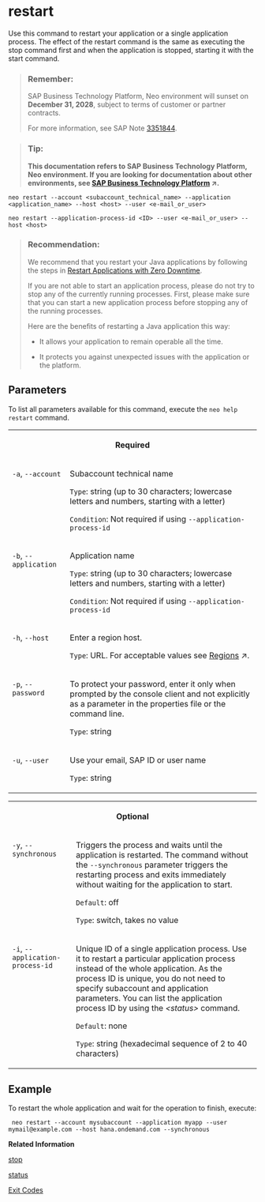 <!-- loio7c0f7a18a4564e0e8b6f997d230285ff -->

# restart

Use this command to restart your application or a single application process. The effect of the restart command is the same as executing the stop command first and when the application is stopped, starting it with the start command.



> ### Remember:  
> SAP Business Technology Platform, Neo environment will sunset on **December 31, 2028**, subject to terms of customer or partner contracts.
> 
> For more information, see SAP Note [3351844](https://me.sap.com/notes/3351844).

> ### Tip:  
> **This documentation refers to SAP Business Technology Platform, Neo environment. If you are looking for documentation about other environments, see [SAP Business Technology Platform](https://help.sap.com/viewer/65de2977205c403bbc107264b8eccf4b/Cloud/en-US/6a2c1ab5a31b4ed9a2ce17a5329e1dd8.html "SAP Business Technology Platform (SAP BTP) is an integrated offering comprised of the following technology portfolios: application development; process automation; integration; data, analytics, and enterprise planning; artificial intelligence. The platform offers users the ability to turn data into business value, compose end-to-end business processes, connect entire IT landscapes, and personalize, build and extend SAP applications. This reduces the overall total cost of ownership maintaining SAP landscapes and third-party software across end-to-end business processes.") :arrow_upper_right:.**



```
neo restart --account <subaccount_technical_name> --application <application_name> --host <host> --user <e-mail_or_user>
```

```
neo restart --application-process-id <ID> --user <e-mail_or_user> --host <host>
```

> ### Recommendation:  
> We recommend that you restart your Java applications by following the steps in [Restart Applications with Zero Downtime](restart-applications-with-zero-downtime-deadcc4.md).
> 
> If you are not able to start an application process, please do not try to stop any of the currently running processes. First, please make sure that you can start a new application process before stopping any of the running processes.
> 
> Here are the benefits of restarting a Java application this way:
> 
> -   It allows your application to remain operable all the time.
> 
> -   It protects you against unexpected issues with the application or the platform.



<a name="loio7c0f7a18a4564e0e8b6f997d230285ff__section_N10019_N10012_N10001"/>

## Parameters

To list all parameters available for this command, execute the `neo help restart` command.


<table>
<tr>
<th valign="top" colspan="2">

Required

</th>
</tr>
<tr>
<td valign="top">

`-a`, `--account`

</td>
<td valign="top">

Subaccount technical name

`Type`: string \(up to 30 characters; lowercase letters and numbers, starting with a letter\)

`Condition`: Not required if using `--application-process-id`

</td>
</tr>
<tr>
<td valign="top">

`-b`, `--application` 

</td>
<td valign="top">

Application name

`Type`: string \(up to 30 characters; lowercase letters and numbers, starting with a letter\)

`Condition`: Not required if using `--application-process-id`

</td>
</tr>
<tr>
<td valign="top">

`-h`, `--host`

</td>
<td valign="top">

Enter a region host.

`Type`: URL. For acceptable values see [Regions](https://help.sap.com/viewer/65de2977205c403bbc107264b8eccf4b/Cloud/en-US/350356d1dc314d3199dca15bd2ab9b0e.html "You can deploy applications in different regions. Each region represents a geographical location (for example, Europe, US East) where applications, data, or services are hosted.") :arrow_upper_right:.

</td>
</tr>
<tr>
<td valign="top">

`-p`, `--password`

</td>
<td valign="top">

To protect your password, enter it only when prompted by the console client and not explicitly as a parameter in the properties file or the command line.

`Type`: string

</td>
</tr>
<tr>
<td valign="top">

`-u`, `--user`

</td>
<td valign="top">

Use your email, SAP ID or user name

`Type`: string

</td>
</tr>
</table>


<table>
<tr>
<th valign="top" colspan="2">

Optional

</th>
</tr>
<tr>
<td valign="top">

`-y`, `--synchronous`

</td>
<td valign="top">

Triggers the process and waits until the application is restarted. The command without the `--synchronous` parameter triggers the restarting process and exits immediately without waiting for the application to start.

`Default`: off

`Type`: switch, takes no value

</td>
</tr>
<tr>
<td valign="top">

`-i`, `--application-process-id`

</td>
<td valign="top">

Unique ID of a single application process. Use it to restart a particular application process instead of the whole application. As the process ID is unique, you do not need to specify subaccount and application parameters. You can list the application process ID by using the *<status\>* command.

`Default`: none

`Type`: string \(hexadecimal sequence of 2 to 40 characters\)

</td>
</tr>
</table>



## Example

To restart the whole application and wait for the operation to finish, execute:

```
 neo restart --account mysubaccount --application myapp --user mymail@example.com --host hana.ondemand.com --synchronous
```

**Related Information**  


[stop](stop-b5bfcbf.md "Use this command to stop your deployed and started application or application process.")

[status](status-d4f6592.md "You can check the current status of an application or application process. The command lists all application processes with their IDs, state, last change date sorted chronologically, and runtime information.")

[Exit Codes](exit-codes-7886796.md "")

